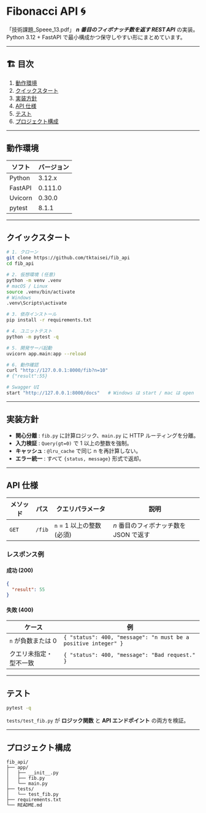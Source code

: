# Fibonacci API 🌀

「技術課題\_Speee\_13.pdf」
***n 番目のフィボナッチ数を返す REST API*** の実装。
Python 3.12 + FastAPI で最小構成かつ保守しやすい形にまとめています。

---

## 🏗️ 目次

1. [動作環境](#動作環境)
2. [クイックスタート](#クイックスタート)
3. [実装方針](#実装方針)
4. [API 仕様](#api-仕様)
5. [テスト](#テスト)
6. [プロジェクト構成](#プロジェクト構成)

---

## 動作環境

| ソフト     | バージョン   |
| ------- | ------- |
| Python  | 3.12.x  |
| FastAPI | 0.111.0 |
| Uvicorn | 0.30.0  |
| pytest  | 8.1.1   |

---

## クイックスタート

```bash
# 1. クローン
git clone https://github.com/tktaisei/fib_api
cd fib_api

# 2. 仮想環境 (任意)
python -m venv .venv
# macOS / Linux
source .venv/bin/activate
# Windows
.venv\Scripts\activate

# 3. 依存インストール
pip install -r requirements.txt

# 4. ユニットテスト
python -m pytest -q

# 5. 開発サーバ起動
uvicorn app.main:app --reload

# 6. 動作確認
curl "http://127.0.0.1:8000/fib?n=10"
# {"result":55}

# Swagger UI
start "http://127.0.0.1:8000/docs"   # Windows は start / mac は open
```

---

## 実装方針

* **関心分離** : `fib.py` に計算ロジック、`main.py` に HTTP ルーティングを分離。
* **入力検証** : `Query(gt=0)` で 1 以上の整数を強制。
* **キャッシュ** : `@lru_cache` で同じ n を再計算しない。
* **エラー統一** : すべて `{status, message}` 形式で返却。

---

## API 仕様

| メソッド  | パス     | クエリパラメータ           | 説明                       |
| ----- | ------ | ------------------ | ------------------------ |
| `GET` | `/fib` | `n` = 1 以上の整数 (必須) | *n* 番目のフィボナッチ数を JSON で返す |

### レスポンス例

#### 成功 (200)

```json
{
  "result": 55
}
```

#### 失敗 (400)

| ケース          | 例                                                              |
| ------------ | -------------------------------------------------------------- |
| `n` が負数または 0 | `{ "status": 400, "message": "n must be a positive integer" }` |
| クエリ未指定・型不一致  | `{ "status": 400, "message": "Bad request." }`                 |

---

## テスト

```bash
pytest -q
```

`tests/test_fib.py` が **ロジック関数** と **API エンドポイント** の両方を検証。

---

## プロジェクト構成

```plaintext
fib_api/
├── app/
│   ├── __init__.py
│   ├── fib.py
│   └── main.py
├── tests/
│   └── test_fib.py
├── requirements.txt
└── README.md
```
